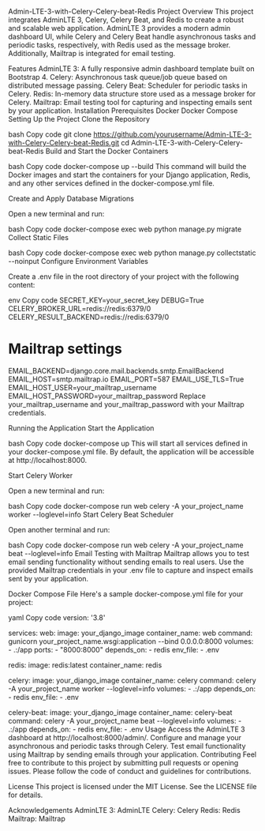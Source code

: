 Admin-LTE-3-with-Celery-Celery-beat-Redis
Project Overview
This project integrates AdminLTE 3, Celery, Celery Beat, and Redis to create a robust and scalable web application. AdminLTE 3 provides a modern admin dashboard UI, while Celery and Celery Beat handle asynchronous tasks and periodic tasks, respectively, with Redis used as the message broker. Additionally, Mailtrap is integrated for email testing.

Features
AdminLTE 3: A fully responsive admin dashboard template built on Bootstrap 4.
Celery: Asynchronous task queue/job queue based on distributed message passing.
Celery Beat: Scheduler for periodic tasks in Celery.
Redis: In-memory data structure store used as a message broker for Celery.
Mailtrap: Email testing tool for capturing and inspecting emails sent by your application.
Installation
Prerequisites
Docker
Docker Compose
Setting Up the Project
Clone the Repository

bash
Copy code
git clone https://github.com/yourusername/Admin-LTE-3-with-Celery-Celery-beat-Redis.git
cd Admin-LTE-3-with-Celery-Celery-beat-Redis
Build and Start the Docker Containers

bash
Copy code
docker-compose up --build
This command will build the Docker images and start the containers for your Django application, Redis, and any other services defined in the docker-compose.yml file.

Create and Apply Database Migrations

Open a new terminal and run:

bash
Copy code
docker-compose exec web python manage.py migrate
Collect Static Files

bash
Copy code
docker-compose exec web python manage.py collectstatic --noinput
Configure Environment Variables

Create a .env file in the root directory of your project with the following content:

env
Copy code
SECRET_KEY=your_secret_key
DEBUG=True
CELERY_BROKER_URL=redis://redis:6379/0
CELERY_RESULT_BACKEND=redis://redis:6379/0

# Mailtrap settings
EMAIL_BACKEND=django.core.mail.backends.smtp.EmailBackend
EMAIL_HOST=smtp.mailtrap.io
EMAIL_PORT=587
EMAIL_USE_TLS=True
EMAIL_HOST_USER=your_mailtrap_username
EMAIL_HOST_PASSWORD=your_mailtrap_password
Replace your_mailtrap_username and your_mailtrap_password with your Mailtrap credentials.

Running the Application
Start the Application

bash
Copy code
docker-compose up
This will start all services defined in your docker-compose.yml file. By default, the application will be accessible at http://localhost:8000.

Start Celery Worker

Open a new terminal and run:

bash
Copy code
docker-compose run web celery -A your_project_name worker --loglevel=info
Start Celery Beat Scheduler

Open another terminal and run:

bash
Copy code
docker-compose run web celery -A your_project_name beat --loglevel=info
Email Testing with Mailtrap
Mailtrap allows you to test email sending functionality without sending emails to real users. Use the provided Mailtrap credentials in your .env file to capture and inspect emails sent by your application.

Docker Compose File
Here's a sample docker-compose.yml file for your project:

yaml
Copy code
version: '3.8'

services:
  web:
    image: your_django_image
    container_name: web
    command: gunicorn your_project_name.wsgi:application --bind 0.0.0.0:8000
    volumes:
      - .:/app
    ports:
      - "8000:8000"
    depends_on:
      - redis
    env_file:
      - .env

  redis:
    image: redis:latest
    container_name: redis

  celery:
    image: your_django_image
    container_name: celery
    command: celery -A your_project_name worker --loglevel=info
    volumes:
      - .:/app
    depends_on:
      - redis
    env_file:
      - .env

  celery-beat:
    image: your_django_image
    container_name: celery-beat
    command: celery -A your_project_name beat --loglevel=info
    volumes:
      - .:/app
    depends_on:
      - redis
    env_file:
      - .env
Usage
Access the AdminLTE 3 dashboard at http://localhost:8000/admin/.
Configure and manage your asynchronous and periodic tasks through Celery.
Test email functionality using Mailtrap by sending emails through your application.
Contributing
Feel free to contribute to this project by submitting pull requests or opening issues. Please follow the code of conduct and guidelines for contributions.

License
This project is licensed under the MIT License. See the LICENSE file for details.

Acknowledgements
AdminLTE 3: AdminLTE
Celery: Celery
Redis: Redis
Mailtrap: Mailtrap
